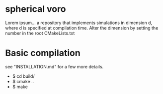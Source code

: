# spherical voro





Lorem ipsum... a repository that implements simulations in dimension d, where d is specified
at compilation time. Alter the dimension by setting the number in the root CMakeLists.txt

# Basic compilation

see "INSTALLATION.md" for a few more details.

* $ cd build/
* $ cmake ..
* $ make
